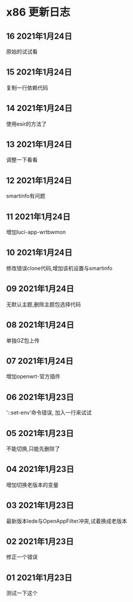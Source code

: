 # x86 更新日志

## 16 2021年1月24日

原始的试试看

## 15 2021年1月24日

复制一行依赖代码

## 14 2021年1月24日

使用esir的方法了

## 13 2021年1月24日

调整一下看看

## 12 2021年1月24日

smartinfo有问题

## 11 2021年1月24日

增加luci-app-wrtbwmon

## 10 2021年1月24日

修改错误clone代码,增加该机设置与smartinfo

## 09 2021年1月24日

无默认主题,删除主题包选择代码

## 08 2021年1月24日

单独GZ包上传

## 07 2021年1月24日

增加openwrt-官方插件

## 06 2021年1月23日

'::set-env'命令错误, 加入一行来试试

## 05 2021年1月23日

不能切换,只能先删除了

## 04 2021年1月23日

增加切换老版本的变量

## 03 2021年1月23日

最新版本lede与OpenAppFilter冲突,试着换成老版本

## 02 2021年1月23日

修正一个错误

## 01 2021年1月23日

测试一下这个
